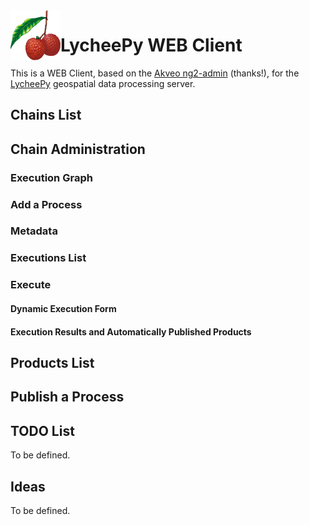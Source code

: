 <img align="left" width="80" height="80" src="docs/images/lychee.png?raw=true">

# LycheePy WEB Client

This is a WEB Client, based on the [Akveo ng2-admin](https://github.com/akveo/ngx-admin) (thanks!), for the [LycheePy](https://github.com/gabrielbazan/lycheepy) geospatial data processing server.

## Chains List

## Chain Administration

### Execution Graph

### Add a Process

### Metadata

### Executions List

### Execute

#### Dynamic Execution Form

#### Execution Results and Automatically Published Products

## Products List

## Publish a Process


## TODO List

To be defined.


## Ideas

To be defined.
